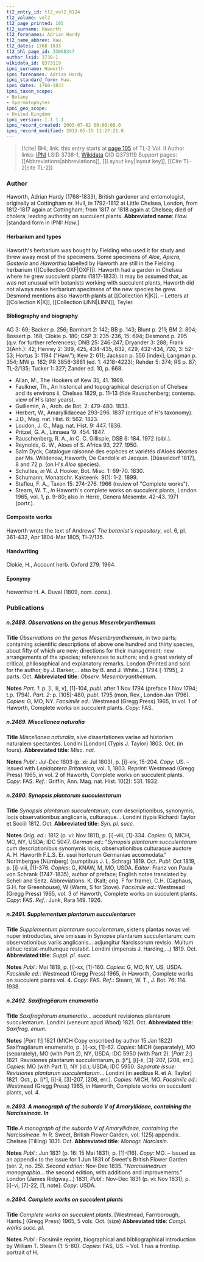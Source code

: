 ```yaml
---
tl2_entry_id: tl2_vol2_0124
tl2_volume: vol2
tl2_page_printed: 105
tl2_surname: Haworth
tl2_forenames: Adrian Hardy
tl2_name_abbrev: Haw.
tl2_dates: 1768-1833
tl2_bhl_page_id: 33068347
author_lsid: 3738-1
wikidata_id: Q373119
ipni_surname: Haworth
ipni_forenames: Adrian Hardy
ipni_standard_form: Haw.
ipni_dates: 1768-1833
ipni_taxon_scope: 
- Botany
- Spermatophytes
ipni_geo_scope: 
- United Kingdom
ipni_version: 1.1.1.1
ipni_record_created: 2003-07-02 00:00:00.0
ipni_record_modified: 2013-05-15 11:27:21.0
---
```


> [!cite] BHL link: this entry starts at [page 105](https://www.biodiversitylibrary.org/page/33068347) of TL-2 Vol. II
> Author links: [IPNI](https://www.ipni.org/a/3738-1) LSID 3738-1, [Wikidata](https://www.wikidata.org/wiki/Q373119) QID Q373119
> Support pages: [[Abbreviations|abbreviations]], [[Layout key|layout key]], [[Cite TL-2|cite TL-2]]

### Author

Haworth, Adrian Hardy (1768-1833), British gardener and entomologist, originally at Cottingham nr. Hull, in 1792-1812 at Little Chelsea, London, from 1812-1817 again at Cottingham; from 1817 or 1818 again at Chelsea; died of cholera; leading authority on succulent plants. 
**Abbreviated name**: *Haw.* \[standard form in IPNI: *Haw.*\]

#### Herbarium and types

Haworth's herbarium was bought by Fielding who used it for study and threw away most of the specimens. Some specimens of *Aloe, Apicra, Gasteria* and *Haworthia* labelled by Haworth are still in the Fielding herbarium ([[Collection OXF|OXF]]). Haworth had a garden in Chelsea where he grew succulent plants (1817-1833). It may be assumed that, as was not unusual with botanists working with succulent plants, Haworth did not always make herbarium specimens of the new species he grew. Desmond mentions also Haworth plants at [[Collection K|K]]. – Letters at [[Collection K|K]], [[Collection LINN|LINN]], Teyler.

#### Bibliography and biography

AG 3: 69; Backer p. 256; Barnhart 2: 142; BB p. 143; Blunt p. 211; BM 2: 804; Bossert p. 168; Clokie p. 180; CSP 3: 235-236, 15: 694; Desmond p. 295 (q.v. for further references); DNB 25: 246-247; Dryander 3: 288; Frank 3(Anh.): 42; Henrey 2: 389, 425, 434-435, 632, 429, 432-434, 720, 3: 52-53; Hortus 3: 1194 ("Haw."); Kew 2: 611; Jackson p. 556 \[index\]; Langman p. 354; MW p. 162; PR 3856-3861 (ed. 1: 4218-4223); Rehder 5: 374; RS p. 87; TL-2/135; Tucker 1: 327; Zander ed. 10, p. 668.
- Allan, M., The Hookers of Kew 35, 41. 1969.
- Faulkner, Th., An historical and topographical description of Chelsea and its environs ii, Chelsea 1829, p. 11-13 (fide Rauschenberg; contemp. view of H's later years).
- Guillemin, A., Arch. de Bot. 2: 479-480. 1833.
- Herbert, W., Amaryllidaceae 293-296. 1837 (critique of H's taxonomy).
- J.D., Mag. nat. Hist. 6: 562. 1823.
- Loudon, J. C., Mag. nat. Hist. 9: 447. 1836.
- Pritzel, G. A., Linnaea 19: 454. 1847.
- Rauschenberg, R. A., *in* C. C. Gillispie, DSB 6: 184. 1972 (bibl.).
- Reynolds, G. W., Aloes of S. Africa 93, 227. 1950.
- Salm Dyck, Catalogue raisonné des espèces et variétés d'Aloès décrites par Ms. Willdenow, Haworth, De Candolle et Jacquin. \[Düsseldorf 1817\], 8 and 72 p. (on H's *Aloe* species).
- Schultes, *in* W. J. Hooker, Bot. Misc. 1: 69-70. 1830.
- Schumann, Monatschr. Kakteenk. 9(1): 1-2. 1899.
- Stafleu, F. A., Taxon 15: 274-276. 1966 (review of "Complete works").
- Stearn, W. T., *in* Haworth's complete works on succulent plants, London 1965, vol. 1, p. 9-80; also *in* Herre, Genera Mesembr. 42-43. 1971 (portr.).

#### Composite works

Haworth wrote the text of Andrews' *The botanist's repository*, vol. 6, pl. 361-432, Apr 1804-Mar 1805, Tl-2/135.

#### Handwriting

Clokie, H., Account herb. Oxford 279. 1964.

#### Eponymy

*Haworthia* H. A. Duval (1809, *nom. cons.*).

### Publications

##### n.2488. Observations on the genus Mesembryanthemum

**Title**
*Observations on the genus Mesembryanthemum*, in two parts; containing scientific descriptions of above one hundred and thirty species, about fifty of which are new; directions for their management; new arrangements of the species; references to authors; and a great variety of critical, philosophical and explanatory remarks. London (Printed and sold for the author, by J. Barker,... also by B. and J. White...) 1794 \[-1795\], 2 parts. Oct.
**Abbreviated title**: *Observ. Mesembryanthemum*.

**Notes**
*Part. 1*: p. \[i, iii, v\], \[1\]-104, *publ*. after 1 Nov 1794 (preface 1 Nov 1794; t.p. 1794).
*Part. 2*: p. \[105\]-480, *publ*. 1795 (mon. Rev., London Jan 1796).
*Copies*: G, MO, NY.
*Facsimile ed*.: Westmead (Gregg Press) 1965, *in* vol. 1 of Haworth, Complete works on succulent plants. *Copy*: FAS.

##### n.2489. Miscellanea naturalia

**Title**
*Miscellanea naturalia*, sive dissertationes variae ad historiam naturalem spectantes. Londini \[London\] (Typis J. Taylor) 1803. Oct. (in fours).
**Abbreviated title**: *Misc. nat.*

**Notes**
*Publ*.: Jul-Dec 1803 (p. xi: Jul 1803), p. \[i\]-xiv, 15-204. *Copy*: US. – Issued with *Lepidoptera Britannica*, vol. 1, 1803.
*Reprint*: Westmead (Gregg Press) 1965, *in* vol. 2 of Haworth, Complete works on succulent plants. *Copy*: FAS.
*Ref*.: Griffin, Ann. Mag. nat. Hist. 10(2): 531. 1932.

##### n.2490. Synopsis plantarum succulentarum

**Title**
*Synopsis plantarum succulentarum*, cum descriptionibus, synonymis, locis observationibus anglicanis, culturaque... Londini (typis Richardi Taylor et Socii) 1812. Oct.
**Abbreviated title**: *Syn. pl. succ.*

**Notes**
*Orig. ed*.: 1812 (p. vi: Nov 1811), p. \[i\]-viii, \[1\]-334. *Copies*: G, MICH, MO, NY, USDA; IDC 5047.
*German ed*.: "*Synopsis plantarum succulentarum* cum descriptionibus synonymis locis, observationibus culturaque auctore A. H. Haworth F.L.S. Er. usui hortorum Germaniae accomodata." Norimbergae \[Nürnberg\] (sumptibus J. L. Schrag) 1819. Oct.
*Publ*: Oct 1819, p. \[i\]-viii, \[1\]-376. *Copies*: G, KNAW, M, MO, USDA.
*Editor*: Franz von Paula von Schrank (1747-1835), author of preface; English notes translated by Schell and Seitz. Abbreviations: K. (Kalt; orig. F for frame), C.H. (Caphaus, G.H. for Greenhouse), W (Warm, S for Stove).
*Facsimile ed*.: Westmead (Gregg Press) 1965, vol. 3 of Haworth, Complete works on succulent plants. *Copy*: FAS.
*Ref*.: Junk, Rara 149. 1926.

##### n.2491. Supplementum plantarum succulentarum

**Title**
*Supplementum plantarum succulentarum*, sistens plantas novas vel nuper introductas, sive omissas in Synopse plantarum succulentarum: cum observationibus variis anglicanis... adjungitur Narcissorum revisio. Multum adhuc restat-multumque restabit. Londini (impensis J. Harding,...) 1819. Oct.
**Abbreviated title**: *Suppl. pl. succ.*

**Notes**
*Publ*.: Mai 1819, p. \[i\]-xx, \[1\]-160. *Copies*: G, MO, NY, US, USDA.
*Facsimile ed*.: Westmead (Gregg Press) 1965, *in* Haworth, Complete works on succulent plants vol. 4. *Copy*: FAS.
*Ref*.: Stearn, W. T., J. Bot. 76: 114. 1938.

##### n.2492. Saxifragëarum enumeratio

**Title**
*Saxifragëarum enumeratio*... accedunt revisiones plantarum succulentarum. Londini (veneunt apud Wood) 1821. Oct.
**Abbreviated title**: *Saxifrag. enum.*

**Notes**
\[*Part 1*:\] 1821 (MICH Copy enscribed by author 15 Jan 1822) Saxifragëarum enumeratio, p. \[i\]-xx, \[1\]-62. *Copies*: MICH (separately), MO (separately), MO (with Part 2), NY, USDA; IDC 5950 (with Part 2).
\[*Part 2*:\] 1821. Revisiones plantarum succulentarum, p. \[i\*\], \[i\]-ii, \[3\]-207, \[208, err.\].
*Copies*: MO (with Part 1), NY (id.); USDA; IDC 5950.
*Separate issue: Revisiones plantarum succulentarum*... Londini (in aedibus R. et A. Taylor) 1821. Oct., p. \[i\*\], \[i\]-ii, \[3\]-207, \[208, err.\]. *Copies*: MICH, MO.
*Facsimile ed*.: Westmead (Gregg Press) 1965, *in* Haworth, Complete works on succulent plants, vol. 4.

##### n.2493. A monograph of the subordo V of Amaryllideae, containing the Narcissineae. In

**Title**
*A monograph of the subordo V of Amaryllideae, containing the Narcissineae. In* R. Sweet, British Flower Garden, vol. 1(25) appendix. Chelsea (Tilling) 1831. Oct.
**Abbreviated title**: *Monogr. Narcissin.*

**Notes**
*Publ*.: Jun 1831 (p. 16: 15 Mai 1831), p. \[1\]-\[16\]. *Copy*: MO. – Issued as an appendix to the issue for 1 Jun 1831 of Sweet's British Flower Garden (ser. 2, no. 25).
*Second edtion*: Nov-Dec 1835. "*Narcissineärum monographia*... the second edition, with additions and improvements." London (James Ridgway...) 1831, *Publ*.: Nov-Dec 1831 (p. vi: Nov 1831), p. \[i\]-vi, \[7\]-22, \[1, note\]. *Copy*: USDA.

##### n.2494. Complete works on succulent plants

**Title**
*Complete works on succulent plants*. \[Westmead, Farnborough, Hants.\] (Gregg Press) 1965, 5 vols. Oct. (size)
**Abbreviated title**: *Compl. works succ. pl.*

**Notes**
*Publ*.: Facsimile reprint, biographical and bibliographical introduction by William T. Stearn (1: 5-80). *Copies*: FAS, US. – Vol. 1 has a frontisp. portrait of H.

